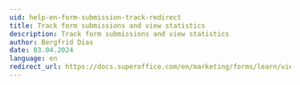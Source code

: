 ```yaml
---
uid: help-en-form-submission-track-redirect
title: Track form submissions and view statistics
description: Track form submissions and view statistics
author: Bergfrid Dias
date: 03.04.2024
language: en
redirect_url: https://docs.superoffice.com/en/marketing/forms/learn/view-statistics.html
---
```

